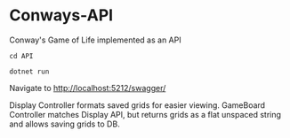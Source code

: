 # Conways-API
Conway's Game of Life implemented as an API

`cd API`

`dotnet run`

Navigate to [http://localhost:5212/swagger/](http://localhost:5212/swagger/)

Display Controller formats saved grids for easier viewing.
GameBoard Controller matches Display API, but returns grids as a flat unspaced string and allows saving grids to DB.

